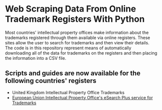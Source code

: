 # Web Scraping Data From Online Trademark Registers With Python

Most countries' intellectual property offices make information about the trademarks registered through them available via online registers. These sites allow the user to search for trademarks and then view their details. The code is in this repository represent means of automatically downloading all of the data for trademarks on the registers and then placing the information into a CSV file.

## Scripts and guides are now available for the following countries' registers
* United Kingdom Intellectual Property Office Trademarks
* [European Union Intellectual Property Office's eSearch Plus service for Trademarks](https://codingpangolin.github.io/scrapingtm/euiposcrape)
